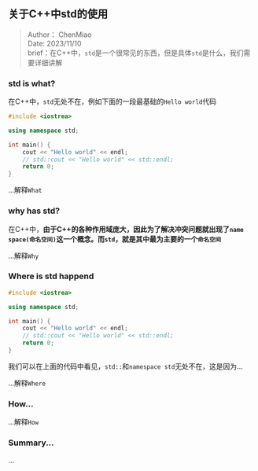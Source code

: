 ## 关于C++中std的使用

> Author： ChenMiao  
> Date: 2023/11/10  
> brief：在C++中，`std`是一个很常见的东西，但是具体`std`是什么，我们需要详细讲解  

### std is what?  

在C++中，`std`无处不在，例如下面的一段最基础的`Hello world`代码  

```c++
#include <iostrea>

using namespace std;

int main() {
    cout << "Hello world" << endl;
    // std::cout << "Hello world" << std::endl;
    return 0;
}
```  

...解释`What`  

### why has std?  

在C++中，**由于C++的各种作用域庞大，因此为了解决冲突问题就出现了`name space(命名空间)`这一个概念。而`std`，就是其中最为主要的一个`命名空间`**  

...解释`Why`  

### Where is std happend  

```c++  
#include <iostrea>

using namespace std;

int main() {
    cout << "Hello world" << endl;
    // std::cout << "Hello world" << std::endl;
    return 0;
}
```

我们可以在上面的代码中看见，`std::`和`namespace std`无处不在，这是因为...  

...解释`Where`  

### How...  

...解释`How`  

### Summary...  

...  
